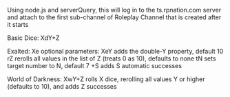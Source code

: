 Using node.js and serverQuery, this will log in to the ts.rpnation.com server and attach to the first sub-channel of Roleplay Channel that is created after it starts

Basic Dice:
XdY+Z

Exalted:
Xe
optional parameters:
XeY adds the double-Y property, default 10
rZ rerolls all values in the list of Z (treats 0 as 10), defaults to none
tN sets target number to N, default 7
+S adds S automatic successes

World of Darkness:
XwY+Z
rolls X dice, rerolling all values Y or higher (defaults to 10), and adds Z successes
